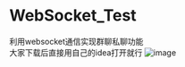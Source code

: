 # WebSocket_Test
利用websocket通信实现群聊私聊功能  
大家下载后直接用自己的idea打开就行
![image](https://github.com/user-attachments/assets/8e7179d7-81ca-4878-b88f-88bcc93c758c)
